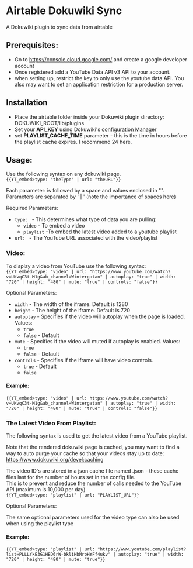 # Airtable Dokuwiki Sync

A Dokuwiki plugin to sync data from airtable

## Prerequisites:

* Go to https://console.cloud.google.com/ and create a google developer account
* Once registered add a YouTube Data API v3 API to your account.
* when setting up, restrict the key to only use the youtube data API. You also may want to set an application restriction for a production server.

## Installation

* Place the airtable folder inside your Dokuwiki plugin directory:
  DOKUWIKI_ROOT/lib/plugins
* Set your **API_KEY** using Dokuwiki's [configuration Manager](https://www.dokuwiki.org/plugin:config)
* set **PLAYLIST_CACHE_TIME** parameter - this is the time in hours before the playlist cache expires. I recommend 24 here.

## Usage:

Use the following syntax on any dokuwiki page.  
`{{YT_embed>type: "theType" | url: "theURL"}}`

Each parameter: is followed by a space and values enclosed in "". Parameters are separated by ' | ' (note the importance
of spaces here)

Required Parameters:

* `type: ` - This determines what type of data you are pulling:
  * `video` - To embed a video
  * `playlist` -To embed the latest video added to a youtube playlist
* `url: ` - The YouTube URL associated with the video/playlist

### Video:

To display a video from YouTube use the following syntax:  
`{{YT_embed>type: "video" | url: "https://www.youtube.com/watch?v=UKvqC3t-M1g&ab_channel=Wintergatan" | autoplay: "true" | width: "720" | height: "480" | mute: "true" | controls: "false"}}`

Optional Parameters:

* `width` - The width of the iframe. Default is 1280
* `height` - The height of the iframe. Default is 720
* `autoplay` - Specifies if the video will autoplay when the page is loaded. Values:
  * `true`
  * `false` - Default
* `mute` - Specifies if the video will muted if autoplay is enabled. Values:
  * `true`
  * `false` - Default
* `controls` - Specifies if the iframe will have video controls.
  * `true` - Default
  * `false`
#### Example:

`{{YT_embed>type: "video" | url: https://www.youtube.com/watch?v=UKvqC3t-M1g&ab_channel=Wintergatan" | autoplay: "true" | width: "720" | height: "480" | mute: "true" | controls: "false"}}`

### The Latest Video From Playlist:

The following syntax is used to get the latest video from a YouTube playlist.

Note that the rendered dokuwiki page is cached, you may want to find a way to auto purge your cache so that your videos stay up to date: https://www.dokuwiki.org/devel:caching


The video ID's are stored in a json cache file named <playlistID>.json - these cache files last for the number of hours set in the config file.  
This is to prevent and reduce the number of calls needed to the YouTube API (maximum is 10,000 per day)  
`{{YT_embed>type: "playlist" | url: "PLAYLIST_URL"}}`  


Optional Parameters:

The same optional parameters used for the video type can also be used when using the playlist type

#### Example:

`{{YT_embed>type: "playlist" | url: "https://www.youtube.com/playlist?list=PLLLYkE3G1HED6rW-bkliHbMroHYFf4ukv" | autoplay: "true" | width: "720" | height: "480" | mute: "true"}}`
